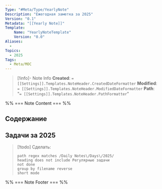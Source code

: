 ```yaml
---
Type: "#Meta/Type/YearlyNote"
Description: "Ежегодная заметка за 2025"
Version: "0.1"
Metadata: "[[Yearly Note]]"
Template:
    Name: "YearlyNoteTemplate"
    Version: "0.0"
Aliases:
  -
Topics:
  - 2025
Tags:
  - Meta/MOC
---
```


>[!info]- Note Info
>**Created**: `= [[Settings]].Templates.NoteHeader.CreatedDateFormatter` 
>**Modified**:  `= [[Settings]].Templates.NoteHeader.ModifiedDateFormatter` 
>**Path**: "`= [[Settings]].Templates.NoteHeader.PathFormatter`"

%% === Note Content === %%
## Содержание
## Задачи за 2025
>[!todo] Сделать:
>```tasks
>path regex matches /Daily Notes\/Days\/2025/
>heading does not include Регулярные задачи
>not done
>group by filename reverse
>short mode
>```

%% === Note Footer === %%